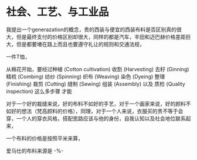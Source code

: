# 社会、工艺、与工业品

我提出一个generazation的概念，贵的西装与便宜的西装布料是否区别真的很大，但是最终支付的价格区别却很大，同样的都是汽车，丰田和迈巴赫价格差距巨大，但是都要堵在路上而且也要遵守礼让的规则和交通法规，

一件T恤，

从棉花开始，要经过种植 (Cotton cultivation)
收割 (Harvesting)
去籽 (Ginning)
精梳 (Combing)
纺纱 (Spinning)
织布 (Weaving)
染色 (Dyeing)
整理 (Finishing)
裁剪 (Cutting)
缝制 (Sewing)
组装 (Assembly) 以及
质检 (Quality inspection) 这么多步骤 才能

对于一个好的裁缝来说，好的布料不如好的手艺，对于一个画家来说，好的颜料不如好的想法（梵高颜料的价格），同理，对于一个人来说，衣服买的贵不等于会穿，一个人的穿衣风格，搭配思路应该与他的身份，自我认知以及社会地位联系起来，

一个布料的价格是按照平米来算，

爱马仕的布料来源是 -%-


